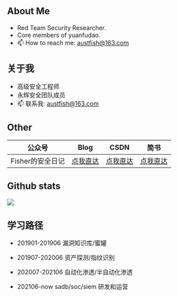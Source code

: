 ## About Me

- Red Team Security Researcher.
- Core members of yuanfudao.
- 📫 How to reach me: austfish@163.com

## 关于我

- 高级安全工程师
- 永辉安全团队成员
- 📫 联系我: austfish@163.com

## Other
|  公众号   | Blog  |CSDN |简书|
|  ----  | ----  | --- | --- |
| Fisher的安全日记|[点我直达](http://austfish.cn/)| [点我直达](https://blog.csdn.net/qq_33362294)|[点我直达](https://www.jianshu.com/u/5de02cdeb843)

## Github stats
<img align="middle" src="https://github-readme-stats.vercel.app/api?username=austfish&show_icons=true&icon_color=CE1D2D&text_color=718096&bg_color=ffffff&hide_title=true" />


## 学习路径
- 201901-201906 漏洞知识库/蜜罐

- 201907-202006 资产探测/指纹识别

- 202007-202106 自动化渗透/半自动化渗透

- 202106-now sadb/soc/siem 研发和运营


